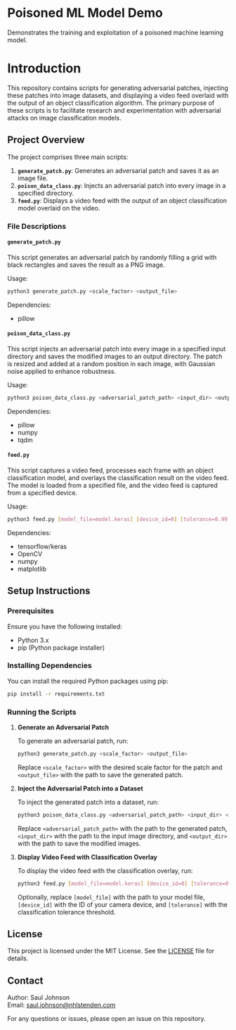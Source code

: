 # Poisoned ML Model Demo
Demonstrates the training and exploitation of a poisoned machine learning model.

# Introduction

This repository contains scripts for generating adversarial patches, injecting these patches into image datasets, and displaying a video feed overlaid with the output of an object classification algorithm. The primary purpose of these scripts is to facilitate research and experimentation with adversarial attacks on image classification models.

## Project Overview

The project comprises three main scripts:

1. **`generate_patch.py`**: Generates an adversarial patch and saves it as an image file.
2. **`poison_data_class.py`**: Injects an adversarial patch into every image in a specified directory.
3. **`feed.py`**: Displays a video feed with the output of an object classification model overlaid on the video.

### File Descriptions

#### `generate_patch.py`

This script generates an adversarial patch by randomly filling a grid with black rectangles and saves the result as a PNG image.

Usage:
```bash
python3 generate_patch.py <scale_factor> <output_file>
```

Dependencies:
- pillow

#### `poison_data_class.py`

This script injects an adversarial patch into every image in a specified input directory and saves the modified images to an output directory. The patch is resized and added at a random position in each image, with Gaussian noise applied to enhance robustness.

Usage:
```bash
python3 poison_data_class.py <adversarial_patch_path> <input_dir> <output_dir>
```

Dependencies:
- pillow
- numpy
- tqdm

#### `feed.py`

This script captures a video feed, processes each frame with an object classification model, and overlays the classification result on the video feed. The model is loaded from a specified file, and the video feed is captured from a specified device.

Usage:
```bash
python3 feed.py [model_file=model.keras] [device_id=0] [tolerance=0.99]
```

Dependencies:
- tensorflow/keras
- OpenCV
- numpy
- matplotlib

## Setup Instructions

### Prerequisites

Ensure you have the following installed:
- Python 3.x
- pip (Python package installer)

### Installing Dependencies

You can install the required Python packages using pip:

```bash
pip install -r requirements.txt
```

### Running the Scripts

1. **Generate an Adversarial Patch**

   To generate an adversarial patch, run:
   ```bash
   python3 generate_patch.py <scale_factor> <output_file>
   ```
   Replace `<scale_factor>` with the desired scale factor for the patch and `<output_file>` with the path to save the generated patch.

2. **Inject the Adversarial Patch into a Dataset**

   To inject the generated patch into a dataset, run:
   ```bash
   python3 poison_data_class.py <adversarial_patch_path> <input_dir> <output_dir>
   ```
   Replace `<adversarial_patch_path>` with the path to the generated patch, `<input_dir>` with the path to the input image directory, and `<output_dir>` with the path to save the modified images.

3. **Display Video Feed with Classification Overlay**

   To display the video feed with the classification overlay, run:
   ```bash
   python3 feed.py [model_file=model.keras] [device_id=0] [tolerance=0.99]
   ```
   Optionally, replace `[model_file]` with the path to your model file, `[device_id]` with the ID of your camera device, and `[tolerance]` with the classification tolerance threshold.

## License

This project is licensed under the MIT License. See the [LICENSE](LICENSE) file for details.

## Contact

Author: Saul Johnson  
Email: saul.johnson@nhlstenden.com

For any questions or issues, please open an issue on this repository.
